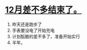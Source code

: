 # [12月差不多结束了。](https://github.com/yihong0618/gitblog/issues/94)

1. 昨天还是跑步了
2. 手表要没电了开始充电
3. 计划酝酿的差不多了，准备开始实行
4. 半年。